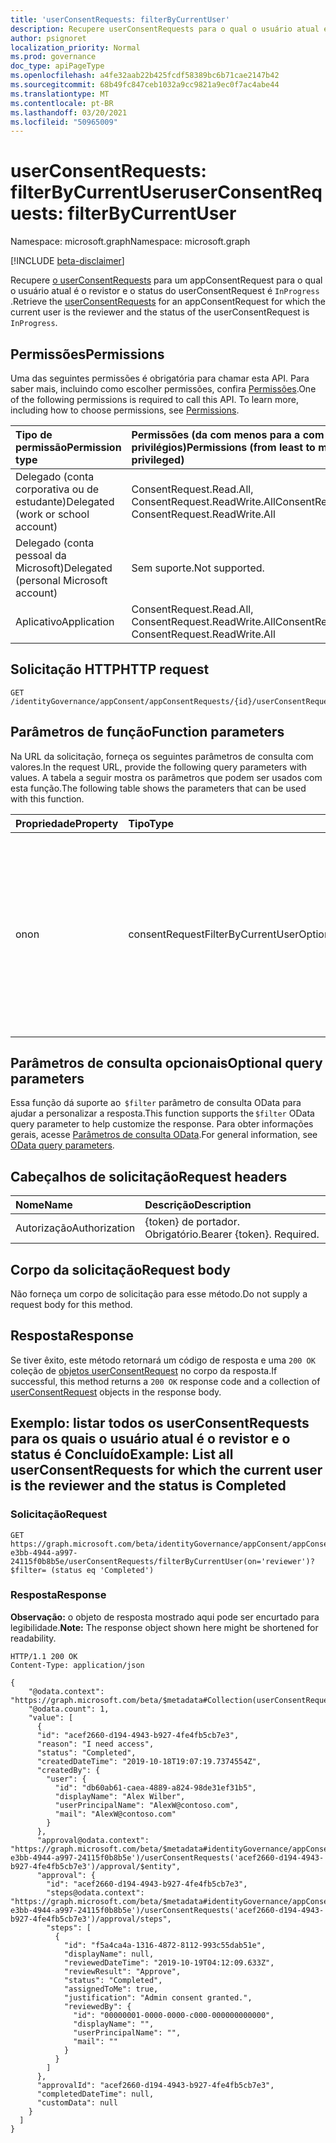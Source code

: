 ```yaml
---
title: 'userConsentRequests: filterByCurrentUser'
description: Recupere userConsentRequests para o qual o usuário atual é o revistor.
author: psignoret
localization_priority: Normal
ms.prod: governance
doc_type: apiPageType
ms.openlocfilehash: a4fe32aab22b425fcdf58389bc6b71cae2147b42
ms.sourcegitcommit: 68b49fc847ceb1032a9cc9821a9ec0f7ac4abe44
ms.translationtype: MT
ms.contentlocale: pt-BR
ms.lasthandoff: 03/20/2021
ms.locfileid: "50965009"
---
```

# <a name="userconsentrequests-filterbycurrentuser"></a><span data-ttu-id="3f543-103">userConsentRequests: filterByCurrentUser</span><span class="sxs-lookup"><span data-stu-id="3f543-103">userConsentRequests: filterByCurrentUser</span></span>
<span data-ttu-id="3f543-104">Namespace: microsoft.graph</span><span class="sxs-lookup"><span data-stu-id="3f543-104">Namespace: microsoft.graph</span></span>

[!INCLUDE [beta-disclaimer](../../includes/beta-disclaimer.md)]

<span data-ttu-id="3f543-105">Recupere [o userConsentRequests](../resources/userconsentrequest.md) para um appConsentRequest para o qual o usuário atual é o revistor e o status do userConsentRequest é `InProgress` .</span><span class="sxs-lookup"><span data-stu-id="3f543-105">Retrieve the [userConsentRequests](../resources/userconsentrequest.md) for an appConsentRequest for which the current user is the reviewer and the status of the userConsentRequest is `InProgress`.</span></span>

## <a name="permissions"></a><span data-ttu-id="3f543-106">Permissões</span><span class="sxs-lookup"><span data-stu-id="3f543-106">Permissions</span></span>
<span data-ttu-id="3f543-p101">Uma das seguintes permissões é obrigatória para chamar esta API. Para saber mais, incluindo como escolher permissões, confira [Permissões](/graph/permissions-reference).</span><span class="sxs-lookup"><span data-stu-id="3f543-p101">One of the following permissions is required to call this API. To learn more, including how to choose permissions, see [Permissions](/graph/permissions-reference).</span></span>

|<span data-ttu-id="3f543-109">Tipo de permissão</span><span class="sxs-lookup"><span data-stu-id="3f543-109">Permission type</span></span>|<span data-ttu-id="3f543-110">Permissões (da com menos para a com mais privilégios)</span><span class="sxs-lookup"><span data-stu-id="3f543-110">Permissions (from least to most privileged)</span></span>|
|:---|:---|
|<span data-ttu-id="3f543-111">Delegado (conta corporativa ou de estudante)</span><span class="sxs-lookup"><span data-stu-id="3f543-111">Delegated (work or school account)</span></span>|<span data-ttu-id="3f543-112">ConsentRequest.Read.All, ConsentRequest.ReadWrite.All</span><span class="sxs-lookup"><span data-stu-id="3f543-112">ConsentRequest.Read.All, ConsentRequest.ReadWrite.All</span></span>|
|<span data-ttu-id="3f543-113">Delegado (conta pessoal da Microsoft)</span><span class="sxs-lookup"><span data-stu-id="3f543-113">Delegated (personal Microsoft account)</span></span>|<span data-ttu-id="3f543-114">Sem suporte.</span><span class="sxs-lookup"><span data-stu-id="3f543-114">Not supported.</span></span>|
|<span data-ttu-id="3f543-115">Aplicativo</span><span class="sxs-lookup"><span data-stu-id="3f543-115">Application</span></span>|<span data-ttu-id="3f543-116">ConsentRequest.Read.All, ConsentRequest.ReadWrite.All</span><span class="sxs-lookup"><span data-stu-id="3f543-116">ConsentRequest.Read.All, ConsentRequest.ReadWrite.All</span></span>|

## <a name="http-request"></a><span data-ttu-id="3f543-117">Solicitação HTTP</span><span class="sxs-lookup"><span data-stu-id="3f543-117">HTTP request</span></span>

<!-- {
  "blockType": "ignored"
}
-->
``` http
GET /identityGovernance/appConsent/appConsentRequests/{id}/userConsentRequests/filterByCurrentUser(on='parameterValue')
```

## <a name="function-parameters"></a><span data-ttu-id="3f543-118">Parâmetros de função</span><span class="sxs-lookup"><span data-stu-id="3f543-118">Function parameters</span></span>
<span data-ttu-id="3f543-119">Na URL da solicitação, forneça os seguintes parâmetros de consulta com valores.</span><span class="sxs-lookup"><span data-stu-id="3f543-119">In the request URL, provide the following query parameters with values.</span></span>
<span data-ttu-id="3f543-120">A tabela a seguir mostra os parâmetros que podem ser usados com esta função.</span><span class="sxs-lookup"><span data-stu-id="3f543-120">The following table shows the parameters that can be used with this function.</span></span>

|<span data-ttu-id="3f543-121">Propriedade</span><span class="sxs-lookup"><span data-stu-id="3f543-121">Property</span></span>|<span data-ttu-id="3f543-122">Tipo</span><span class="sxs-lookup"><span data-stu-id="3f543-122">Type</span></span>|<span data-ttu-id="3f543-123">Descrição</span><span class="sxs-lookup"><span data-stu-id="3f543-123">Description</span></span>|
|:---|:---|:---|
|<span data-ttu-id="3f543-124">on</span><span class="sxs-lookup"><span data-stu-id="3f543-124">on</span></span>|<span data-ttu-id="3f543-125">consentRequestFilterByCurrentUserOptions</span><span class="sxs-lookup"><span data-stu-id="3f543-125">consentRequestFilterByCurrentUserOptions</span></span>|<span data-ttu-id="3f543-126">Filtrar para consultar userConsentRequests para um appConsentRequest para o qual o usuário atual é um revistor.</span><span class="sxs-lookup"><span data-stu-id="3f543-126">Filter to query userConsentRequests for an appConsentRequest for which the current user is a reviewer.</span></span> <span data-ttu-id="3f543-127">O valor permitido é `reviewer` .</span><span class="sxs-lookup"><span data-stu-id="3f543-127">Allowed value is `reviewer`.</span></span> <span data-ttu-id="3f543-128">Obrigatório.</span><span class="sxs-lookup"><span data-stu-id="3f543-128">Required.</span></span>|

## <a name="optional-query-parameters"></a><span data-ttu-id="3f543-129">Parâmetros de consulta opcionais</span><span class="sxs-lookup"><span data-stu-id="3f543-129">Optional query parameters</span></span>
<span data-ttu-id="3f543-130">Essa função dá suporte ao  `$filter` parâmetro de consulta OData para ajudar a personalizar a resposta.</span><span class="sxs-lookup"><span data-stu-id="3f543-130">This function supports the `$filter` OData query parameter to help customize the response.</span></span> <span data-ttu-id="3f543-131">Para obter informações gerais, acesse [Parâmetros de consulta OData](/graph/query-parameters).</span><span class="sxs-lookup"><span data-stu-id="3f543-131">For general information, see [OData query parameters](/graph/query-parameters).</span></span>

## <a name="request-headers"></a><span data-ttu-id="3f543-132">Cabeçalhos de solicitação</span><span class="sxs-lookup"><span data-stu-id="3f543-132">Request headers</span></span>
|<span data-ttu-id="3f543-133">Nome</span><span class="sxs-lookup"><span data-stu-id="3f543-133">Name</span></span>|<span data-ttu-id="3f543-134">Descrição</span><span class="sxs-lookup"><span data-stu-id="3f543-134">Description</span></span>|
|:---|:---|
|<span data-ttu-id="3f543-135">Autorização</span><span class="sxs-lookup"><span data-stu-id="3f543-135">Authorization</span></span>|<span data-ttu-id="3f543-p105">{token} de portador. Obrigatório.</span><span class="sxs-lookup"><span data-stu-id="3f543-p105">Bearer {token}. Required.</span></span>|

## <a name="request-body"></a><span data-ttu-id="3f543-138">Corpo da solicitação</span><span class="sxs-lookup"><span data-stu-id="3f543-138">Request body</span></span>
<span data-ttu-id="3f543-139">Não forneça um corpo de solicitação para esse método.</span><span class="sxs-lookup"><span data-stu-id="3f543-139">Do not supply a request body for this method.</span></span>

## <a name="response"></a><span data-ttu-id="3f543-140">Resposta</span><span class="sxs-lookup"><span data-stu-id="3f543-140">Response</span></span>

<span data-ttu-id="3f543-141">Se tiver êxito, este método retornará um código de resposta e uma `200 OK` coleção de [objetos userConsentRequest](../resources/userconsentrequest.md) no corpo da resposta.</span><span class="sxs-lookup"><span data-stu-id="3f543-141">If successful, this method returns a `200 OK` response code and a collection of [userConsentRequest](../resources/userconsentrequest.md) objects in the response body.</span></span>

## <a name="example-list-all-userconsentrequests-for-which-the-current-user-is-the-reviewer-and-the-status-is-completed"></a><span data-ttu-id="3f543-142">Exemplo: listar todos os userConsentRequests para os quais o usuário atual é o revistor e o status é Concluído</span><span class="sxs-lookup"><span data-stu-id="3f543-142">Example: List all userConsentRequests for which the current user is the reviewer and the status is Completed</span></span>

### <a name="request"></a><span data-ttu-id="3f543-143">Solicitação</span><span class="sxs-lookup"><span data-stu-id="3f543-143">Request</span></span>
<!-- {
  "blockType": "request",
  "name": "userconsentrequest_filterbycurrentuser"
}
-->
``` http
GET https://graph.microsoft.com/beta/identityGovernance/appConsent/appConsentRequests/ee245379-e3bb-4944-a997-24115f0b8b5e/userConsentRequests/filterByCurrentUser(on='reviewer')?$filter= (status eq 'Completed')
```


### <a name="response"></a><span data-ttu-id="3f543-144">Resposta</span><span class="sxs-lookup"><span data-stu-id="3f543-144">Response</span></span>
<span data-ttu-id="3f543-145">**Observação:** o objeto de resposta mostrado aqui pode ser encurtado para legibilidade.</span><span class="sxs-lookup"><span data-stu-id="3f543-145">**Note:** The response object shown here might be shortened for readability.</span></span>
<!-- {
  "blockType": "response",
  "truncated": true,
  "@odata.type": "Collection(microsoft.graph.userConsentRequest)"
}
-->
``` http
HTTP/1.1 200 OK
Content-Type: application/json

{
    "@odata.context": "https://graph.microsoft.com/beta/$metadata#Collection(userConsentRequest)",
    "@odata.count": 1,
    "value": [
      {
      "id": "acef2660-d194-4943-b927-4fe4fb5cb7e3",
      "reason": "I need access",
      "status": "Completed",
      "createdDateTime": "2019-10-18T19:07:19.7374554Z",
      "createdBy": {
        "user": {
          "id": "db60ab61-caea-4889-a824-98de31ef31b5",
          "displayName": "Alex Wilber",
          "userPrincipalName": "AlexW@contoso.com",
          "mail": "AlexW@contoso.com"
        }
      },
      "approval@odata.context": "https://graph.microsoft.com/beta/$metadata#identityGovernance/appConsent/appConsentRequests('ee245379-e3bb-4944-a997-24115f0b8b5e')/userConsentRequests('acef2660-d194-4943-b927-4fe4fb5cb7e3')/approval/$entity",
      "approval": {
        "id": "acef2660-d194-4943-b927-4fe4fb5cb7e3",
        "steps@odata.context": "https://graph.microsoft.com/beta/$metadata#identityGovernance/appConsent/appConsentRequests('ee245379-e3bb-4944-a997-24115f0b8b5e')/userConsentRequests('acef2660-d194-4943-b927-4fe4fb5cb7e3')/approval/steps",
        "steps": [
          {
            "id": "f5a4ca4a-1316-4872-8112-993c55dab51e",
            "displayName": null,
            "reviewedDateTime": "2019-10-19T04:12:09.633Z",
            "reviewResult": "Approve",
            "status": "Completed",
            "assignedToMe": true,
            "justification": "Admin consent granted.",
            "reviewedBy": {
              "id": "00000001-0000-0000-c000-000000000000",
              "displayName": "",
              "userPrincipalName": "",
              "mail": ""
            }
          }
        ]
      },
      "approvalId": "acef2660-d194-4943-b927-4fe4fb5cb7e3",
      "completedDateTime": null,
      "customData": null
    }
  ]
}
```
